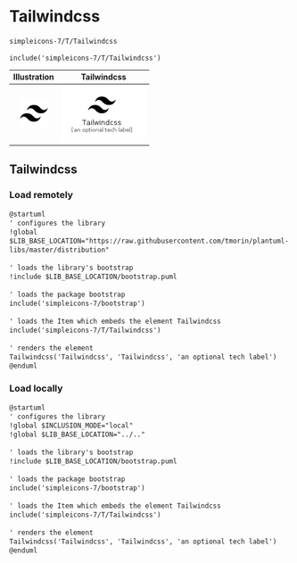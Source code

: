 # Tailwindcss


```text
simpleicons-7/T/Tailwindcss
```

```text
include('simpleicons-7/T/Tailwindcss')
```



| Illustration | Tailwindcss |
| :---: | :---: |
| ![illustration for Illustration](../../simpleicons-7/T/Tailwindcss.png) | ![illustration for Tailwindcss](../../simpleicons-7/T/Tailwindcss.Local.png) |




## Tailwindcss

### Load remotely
```plantuml
@startuml
' configures the library
!global $LIB_BASE_LOCATION="https://raw.githubusercontent.com/tmorin/plantuml-libs/master/distribution"

' loads the library's bootstrap
!include $LIB_BASE_LOCATION/bootstrap.puml

' loads the package bootstrap
include('simpleicons-7/bootstrap')

' loads the Item which embeds the element Tailwindcss
include('simpleicons-7/T/Tailwindcss')

' renders the element
Tailwindcss('Tailwindcss', 'Tailwindcss', 'an optional tech label')
@enduml
```

### Load locally
```plantuml
@startuml
' configures the library
!global $INCLUSION_MODE="local"
!global $LIB_BASE_LOCATION="../.."

' loads the library's bootstrap
!include $LIB_BASE_LOCATION/bootstrap.puml

' loads the package bootstrap
include('simpleicons-7/bootstrap')

' loads the Item which embeds the element Tailwindcss
include('simpleicons-7/T/Tailwindcss')

' renders the element
Tailwindcss('Tailwindcss', 'Tailwindcss', 'an optional tech label')
@enduml
```

